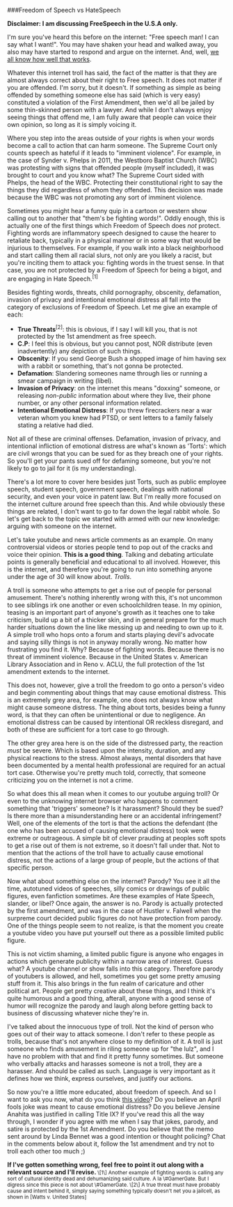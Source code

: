 ###Freedom of Speech vs HateSpeech

<strong>
Disclaimer: I am discussing FreeSpeech in the U.S.A only.
</strong>

I'm sure you've heard this before on the internet: "Free speech man! I
can say what I want!". You may have shaken your head and walked away,
you also may have started to respond and argue on the internet. And,
well, [we all know how well that works]. 

Whatever this internet troll has said, the fact of the matter is that they are almost
always correct about their right to Free speech. It does not matter if
you are offended. I'm sorry, but it doesn't. If something as simple as
being offended by something someone else has said (which is very easy)
constituted a violation of the First Amendment, then we'd all be jailed
by some thin-skinned person with a lawyer. And while I don't always
enjoy seeing things that offend me, I am fully aware that people can
voice their own opinion, so long as it is simply voicing it. 

Where you step into the areas outside of your rights is when your
words become a call to action that can harm someone. The Supreme Court
only counts speech as hateful if it leads to "imminent violence". For
example, in the case of Synder v. Phelps in 2011, the Westboro Baptist
Church (WBC) was protesting with signs that offended people (myself included),
it was brought to court and you know what? The Supreme Court sided with
Phelps, the head of the WBC. Protecting their
constitutional right to say the things they did regardless of whom they
offended. This decision was made because the WBC was not promoting any
sort of imminent violence. 

Sometimes you might hear a funny quip in a cartoon or western show calling
out to another that "them's be fighting words!". Oddly enough, this is
actually one of the first things which Freedom of Speech does _not_
protect. Fighting words are inflammatory speech designed to cause the
hearer to retaliate back, typically in a physical manner or in some way
that would be injurious to themselves. For example, if you walk into a
black neighborhood and start calling them all racial slurs, not only
are you likely a racist, but you're inciting them to attack you:
fighting words in the truest sense. In that case, you are not protected
by a Freedom of Speech for being a bigot, and are engaging in Hate
Speech.<sup>\[1\]</sup>

Besides fighting words, threats, child pornography, obscenity,
defamation, invasion of privacy and intentional emotional distress all
fall into the category of exclusions of Freedom of Speech. Let me give
an example of each: 

- **True Threats**<sup>\[2\]</sup>: this is obvious, if I say I will kill you, that is not
  protected by the 1st amendment as free speech. 
- **C.P**: I feel this is obvious, but you cannot post, NOR distribute
  (even inadvertently) any depiction of such things. 
- **Obscenity**: If you send George Bush a shopped image of him having sex
  with a rabbit or something, that's not gonna be protected.
- **Defamation**: Slandering someones name through lies or running a smear
  campaign in writing (libel).
- **Invasion of Privacy**: on the internet this means "doxxing" someone, or
  releasing _non-public_ information about where they live, their phone
  number, or any other personal information related. 
- **Intentional Emotional Distress**: If you threw firecrackers near a
  war veteran whom you knew had PTSD, or sent letters to a family
  falsely stating a relative had died.

Not all of these are criminal offenses. Defamation, invasion of privacy,
and intentional infliction of emotional distress are what's known as
'Torts': which are civil wrongs that you can be sued for as they breach
one of your rights. So you'll get your pants sued off for defaming
someone, but you're not likely to go to jail for it (is my
understanding). 

There's a lot more to cover here besides just Torts, such as public
employee speech, student speech, government speech, dealings with
national security, and even your voice in patent law. But I'm really more focused
on the internet culture around free speech than this. And while
obviously these things are related, I don't want to go to far down the
legal rabbit whole. So let's get back to the topic we started with armed
with our new knowledge: arguing with someone on the internet. 

Let's take youtube and news article comments as an example. On many
controversial videos or stories people tend to pop out of the cracks and
voice their opinion. **This is a good thing**. Talking and debating
articulate points is generally beneficial and educational to all
involved. However, this is the internet, and therefore you're going to
run into something anyone under the age of 30 will know about. _Trolls_. 

A troll is someone who attempts to get a rise out of people for
personal amusement. There's nothing inherently wrong with this, it's not
uncommon to see siblings irk one another or even schoolchildren tease.
In my opinion, teasing is an important part of anyone's growth as it teaches one to
take criticism, build up a bit of a thicker skin, and in general prepare
for the much harder situations down the line like messing up and needing
to own up to it. A simple troll who hops onto a forum and starts playing
devil's advocate and saying silly things is not in anyway morally wrong.
No matter how frustrating you find it. Why? Because of fighting words.
Because there is no threat of imminent violence. Because in the United
States v. American Library Association and in Reno v. ACLU, the full
protection of the 1st amendment extends to the internet.

This does not, however, give a troll the freedom to go onto a person's
video and begin commenting about things that may cause emotional
distress. This is an extremely grey area, for example, one does not
always know what might cause someone distress. The thing about torts,
besides being a funny word, is that they can often be unintentional or
due to negligence. An emotional distress can be caused by intentional OR
reckless disregard, and both of these are sufficient for a tort case to
go through.

The other grey area here is on the side of the distressed party, the
reaction _must_ be severe. Which is based upon the intensity, duration,
and any physical reactions to the stress. Almost always, mental
disorders that have been documented by a mental health professional are
required for an actual tort case. Otherwise you're pretty much told,
correctly, that someone criticizing you on the internet is not a crime.

So what does this all mean when it comes to our youtube arguing troll?
Or even to the unknowing internet browser who happens to comment
something that 'triggers' someone? Is it harassment? Should they be
sued? Is there more than a misunderstanding here or an accidental
infringement? Well, one of the elements of the tort is that the actions
the defendant (the one who has been accused of causing emotional
distress) took were extreme or outrageous. A simple bit of clever
prauding at peoples soft spots to get a rise out of them is not extreme,
so it doesn't fall under that. Not to mention that the actions of the
troll have to actually cause emotional distress, not the actions of a
large group of people, but the actions of that specific person. 

Now what about something else on the internet? Parody? You see it all
the time, autotuned videos of speeches, silly comics or drawings of
public figures, even fanfiction sometimes. Are these examples of
Hate Speech, slander, or libel? Once again, the answer is no. Parody is
actually protected by the first amendment, and was in the case of
Hustler v. Falwell when the surpreme court decided public figures do not
have protection from parody. One of the things people seem to not
realize, is that the moment you create a youtube video you have put
yourself out there as a possible limited public figure. 

This is not victim shaming, a limited public figure is anyone who
engages in actions which generate publicity within a narrow area of
interest. Guess what? A youtube channel or show falls into this
category. Therefore parody of youtubers is allowed, and hell, sometimes
you get some pretty amusing stuff from it. This also brings in the fun
realm of caricature and other political art. People get pretty creative
about these things, and I think it's quite humorous and a good thing,
afterall, anyone with a good sense of humor will recognize the parody
and laugh along before getting back to business of discussing whatever
niche they're in. 

I've talked about the innocuous type of troll. Not the kind of person
who goes out of their way to attack someone. I don't refer to these
people as trolls, because that's not anywhere close to my definition of
it. A troll is just someone who finds amusement in riling someone up for
"the lulz", and I have no problem with that and find it pretty funny
sometimes. But someone who verbally attacks and harasses someone is not
a troll, they are a harasser. And should be called as such. Language is
very important as it defines how we think, express ourselves, and
justify our actions. 

So now you're a little more educated, about freedom of speech. And so I
want to ask you now, what do you think [this video]? Do you believe an
April fools joke was meant to cause emotional distress? Do you believe 
Jensine Anahita was justified in calling Title IX? If you've read this
all the way through, I wonder if you agree with me when I say that
jokes, parody, and satire is protected by the 1st Amendment. Do you
believe that the memo sent around by Linda Bennet was a good intention
or thought policing? Chat in the comments below about it, follow the 1st
amendment and try not to troll each other too much ;) 

<strong>
If I've gotten something wrong, feel free to point it out along with a
relevant source and I'll revise.
</strong>

<small>
\[1\]
Another example of fighting words is calling any sort of cultural
identity dead and dehumanizing said culture. A la \#GamerGate. But I
digress since this piece is not about \#GamerGate. 
</small>

<small>
\[2\]
A true threat must have probably cause and intent behind it, simply
saying something typically doesn't net you a jailcell, as shown in
[Watts v. United States]
</small>

[this video]:https://www.youtube.com/watch?v=iEsMCSGBjCI
[events]:http://knowyourmeme.com/memes/pools-closed
[Watts v. United Status]:http://en.wikipedia.org/wiki/Threatening_the_President_of_the_United_States#Watts_v._United_States
[we all know how well that works]:http://xkcd.com/386/
